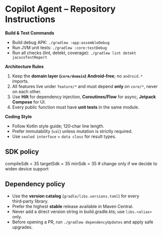 # Copilot Agent – Repository Instructions

**Build & Test Commands**
* Build debug APK: `./gradlew :app:assembleDebug`
* Run JVM unit tests: `./gradlew :core:testDebug`
* Run all checks (lint, detekt, coverage): `./gradlew lint detekt jacocoTestReport`

**Architecture Rules**
1. Keep the **domain layer (`core/domain`) Android‑free**; no `android.*` imports.
2. All features live under `feature/*` and must depend **only** on `core/*`, never on each other.
3. Use **Hilt** for dependency injection, **Coroutines/Flow** for async, **Jetpack Compose** for UI.
4. Every public function must have **unit tests** in the same module.

**Coding Style**
* Follow Kotlin style guide; 120‑char line length.
* Prefer immutability (`val`) unless mutation is strictly required.
* Use `sealed interface` + `data class` for result types.

## SDK policy
compileSdk = 35
targetSdk  = 35
minSdk     = 35   # change only if we decide to widen device support

## Dependency policy
* Use the **version catalog** (`gradle/libs.versions.toml`) for every third‑party library.
* Prefer the highest **stable** release available in Maven Central.
* Never add a direct version string in build.gradle.kts; use `libs.<alias>` only.
* Before opening a PR, run `./gradlew dependencyUpdates` and apply safe upgrades.
